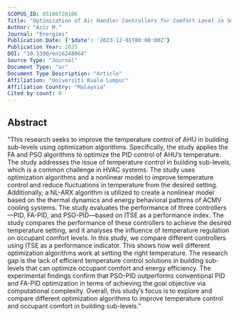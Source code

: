 ```yaml
---
SCOPUS_ID: 85180720106
Title: "Optimization of Air Handler Controllers for Comfort Level in Smart Buildings Using Nature Inspired Algorithm"
Author: "Aziz M."
Journal: "Energies"
Publication Date: {'$date': '2023-12-01T00:00:00Z'}
Publication Year: 2023
DOI: "10.3390/en16248064"
Source Type: "Journal"
Document Type: "ar"
Document Type Description: "Article"
Affiliation: "Universiti Kuala Lumpur"
Affiliation Country: "Malaysia"
Cited by count: 0
---
```


## Abstract
"This research seeks to improve the temperature control of AHU in building sub-levels using optimization algorithms. Specifically, the study applies the FA and PSO algorithms to optimize the PID control of AHU’s temperature. The study addresses the issue of temperature control in building sub-levels, which is a common challenge in HVAC systems. The study uses optimization algorithms and a nonlinear model to improve temperature control and reduce fluctuations in temperature from the desired setting. Additionally, a NL-ARX algorithm is utilized to create a nonlinear model based on the thermal dynamics and energy behavioral patterns of ACMV cooling systems. The study evaluates the performance of three controllers—PID, FA-PID, and PSO-PID—based on ITSE as a performance index. The study compares the performance of these controllers to achieve the desired temperature setting, and it analyses the influence of temperature regulation on occupant comfort levels. In this study, we compare different controllers using ITSE as a performance indicator. This shows how well different optimization algorithms work at setting the right temperature. The research gap is the lack of efficient temperature control solutions in building sub-levels that can optimize occupant comfort and energy efficiency. The experimental findings confirm that PSO-PID outperforms conventional PID and FA-PID optimization in terms of achieving the goal objective via computational complexity. Overall, this study’s focus is to explore and compare different optimization algorithms to improve temperature control and occupant comfort in building sub-levels."
